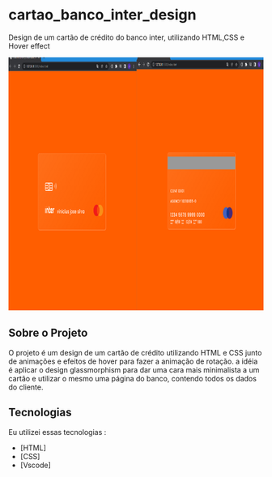 # cartao_banco_inter_design


 Design de um cartão de crédito do banco inter, utilizando HTML,CSS e Hover effect
 
<p align="center">
 <img width="800" height="500" src="https://github.com/viniciusgo61/cartao/blob/master/img/cpt1.png">

## Sobre o Projeto

O projeto é um design de um cartão de crédito utilizando HTML e CSS junto de animações e efeitos de hover para fazer a animação de rotação.
a idéia é aplicar o design glassmorphism para dar uma cara mais minimalista a um cartão e utilizar o mesmo uma página do banco, contendo todos os dados do cliente.

## Tecnologias

Eu utilizei essas tecnologias :

- [HTML]
- [CSS]
- [Vscode]
